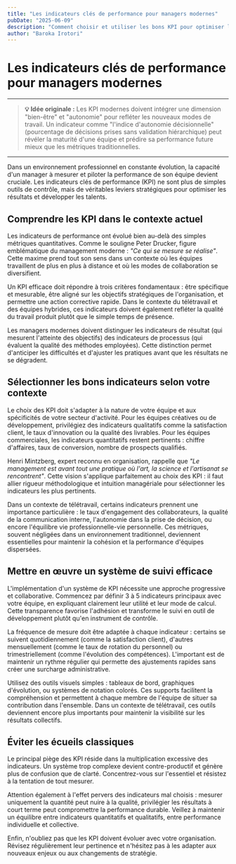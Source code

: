 ```yaml
---
title: "Les indicateurs clés de performance pour managers modernes"
pubDate: "2025-06-09"
description: "Comment choisir et utiliser les bons KPI pour optimiser la performance de vos équipes en télétravail et en présentiel."
author: "Baroka Irotori"
---
```


# Les indicateurs clés de performance pour managers modernes

---

> **💡 Idée originale :**
> Les KPI modernes doivent intégrer une dimension "bien-être" et "autonomie" pour refléter les nouveaux modes de travail. Un indicateur comme "l'indice d'autonomie décisionnelle" (pourcentage de décisions prises sans validation hiérarchique) peut révéler la maturité d'une équipe et prédire sa performance future mieux que les métriques traditionnelles.

---

Dans un environnement professionnel en constante évolution, la capacité d'un manager à mesurer et piloter la performance de son équipe devient cruciale. Les indicateurs clés de performance (KPI) ne sont plus de simples outils de contrôle, mais de véritables leviers stratégiques pour optimiser les résultats et développer les talents.

## Comprendre les KPI dans le contexte actuel

Les indicateurs de performance ont évolué bien au-delà des simples métriques quantitatives. Comme le souligne Peter Drucker, figure emblématique du management moderne : *"Ce qui se mesure se réalise"*. Cette maxime prend tout son sens dans un contexte où les équipes travaillent de plus en plus à distance et où les modes de collaboration se diversifient.

Un KPI efficace doit répondre à trois critères fondamentaux : être spécifique et mesurable, être aligné sur les objectifs stratégiques de l'organisation, et permettre une action corrective rapide. Dans le contexte du télétravail et des équipes hybrides, ces indicateurs doivent également refléter la qualité du travail produit plutôt que le simple temps de présence.

Les managers modernes doivent distinguer les indicateurs de résultat (qui mesurent l'atteinte des objectifs) des indicateurs de processus (qui évaluent la qualité des méthodes employées). Cette distinction permet d'anticiper les difficultés et d'ajuster les pratiques avant que les résultats ne se dégradent.

## Sélectionner les bons indicateurs selon votre contexte

Le choix des KPI doit s'adapter à la nature de votre équipe et aux spécificités de votre secteur d'activité. Pour les équipes créatives ou de développement, privilégiez des indicateurs qualitatifs comme la satisfaction client, le taux d'innovation ou la qualité des livrables. Pour les équipes commerciales, les indicateurs quantitatifs restent pertinents : chiffre d'affaires, taux de conversion, nombre de prospects qualifiés.

Henri Mintzberg, expert reconnu en organisation, rappelle que *"Le management est avant tout une pratique où l'art, la science et l'artisanat se rencontrent"*. Cette vision s'applique parfaitement au choix des KPI : il faut allier rigueur méthodologique et intuition managériale pour sélectionner les indicateurs les plus pertinents.

Dans un contexte de télétravail, certains indicateurs prennent une importance particulière : le taux d'engagement des collaborateurs, la qualité de la communication interne, l'autonomie dans la prise de décision, ou encore l'équilibre vie professionnelle-vie personnelle. Ces métriques, souvent négligées dans un environnement traditionnel, deviennent essentielles pour maintenir la cohésion et la performance d'équipes dispersées.

## Mettre en œuvre un système de suivi efficace

L'implémentation d'un système de KPI nécessite une approche progressive et collaborative. Commencez par définir 3 à 5 indicateurs principaux avec votre équipe, en expliquant clairement leur utilité et leur mode de calcul. Cette transparence favorise l'adhésion et transforme le suivi en outil de développement plutôt qu'en instrument de contrôle.

La fréquence de mesure doit être adaptée à chaque indicateur : certains se suivent quotidiennement (comme la satisfaction client), d'autres mensuellement (comme le taux de rotation du personnel) ou trimestriellement (comme l'évolution des compétences). L'important est de maintenir un rythme régulier qui permette des ajustements rapides sans créer une surcharge administrative.

Utilisez des outils visuels simples : tableaux de bord, graphiques d'évolution, ou systèmes de notation colorés. Ces supports facilitent la compréhension et permettent à chaque membre de l'équipe de situer sa contribution dans l'ensemble. Dans un contexte de télétravail, ces outils deviennent encore plus importants pour maintenir la visibilité sur les résultats collectifs.

## Éviter les écueils classiques

Le principal piège des KPI réside dans la multiplication excessive des indicateurs. Un système trop complexe devient contre-productif et génère plus de confusion que de clarté. Concentrez-vous sur l'essentiel et résistez à la tentation de tout mesurer.

Attention également à l'effet pervers des indicateurs mal choisis : mesurer uniquement la quantité peut nuire à la qualité, privilégier les résultats à court terme peut compromettre la performance durable. Veillez à maintenir un équilibre entre indicateurs quantitatifs et qualitatifs, entre performance individuelle et collective.

Enfin, n'oubliez pas que les KPI doivent évoluer avec votre organisation. Révisez régulièrement leur pertinence et n'hésitez pas à les adapter aux nouveaux enjeux ou aux changements de stratégie.


